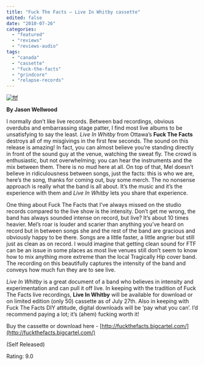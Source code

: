 ```yaml
---
title: "Fuck The Facts – Live In Whitby cassette"
edited: false
date: "2010-07-26"
categories:
  - "featured"
  - "reviews"
  - "reviews-audio"
tags:
  - "canada"
  - "cassette"
  - "fuck-the-facts"
  - "grindcore"
  - "relapse-records"
---
```


[![](http://www.hellbound.ca/wp-content/uploads/2010/07/ftf-300x300.jpg "ftf")](http://www.hellbound.ca/wp-content/uploads/2010/07/ftf.jpg)

**By Jason Wellwood**

I normally don’t like live records. Between bad recordings, obvious overdubs and embarrassing stage patter, I find most live albums to be unsatisfying to say the least. _Live In Whitby_ from Ottawa’s **Fuck The Facts** destroys all of my misgivings in the first few seconds. The sound on this release is amazing! In fact, you can almost believe you’re standing directly in front of the sound guy at the venue, watching the sweat fly. The crowd is enthusiastic, but not overwhelming; you can hear the instruments and the mix between them. There is no mud here at all. On top of that, Mel doesn’t believe in ridiculousness between songs, just the facts: this is who we are, here’s the song, thanks for coming out, buy some merch. The no nonsense approach is really what the band is all about. It’s the music and it’s the experience with them and _Live In Whitby_ lets you share that experience.

One thing about Fuck The Facts that I’ve always missed on the studio records compared to the live show is the intensity. Don’t get me wrong, the band has always sounded intense on record, but live? It’s about 10 times heavier. Mel’s roar is louder and scarier than anything you’ve heard on record but in between songs she and the rest of the band are gracious and obviously happy to be there. Songs are a little faster, a little angrier but still just as clean as on record. I would imagine that getting clean sound for FTF can be an issue in some places as most live venues still don’t seem to know how to mix anything more extreme than the local Tragically Hip cover band. The recording on this beautifully captures the intensity of the band and conveys how much fun they are to see live.

_Live In Whitby_ is a great document of a band who believes in intensity and experimentation and can pull it off live. In keeping with the tradition of Fuck The Facts live recordings, **Live In Whitby** will be available for download or on limited edition (only 50) cassette as of July 27th. Also in keeping with Fuck The Facts DIY attitude, digital downloads will be ‘pay what you can’. I’d recommend paying a lot; it’s (ahem) fucking worth it!

Buy the cassette or download here - [http://fuckthefacts.bigcartel.com/](http://fuckthefacts.bigcartel.com/)

(Self Released)

Rating: 9.0
